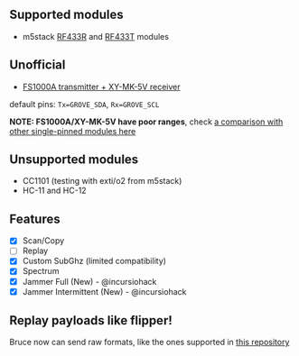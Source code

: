 ## Supported modules

- m5stack [RF433R](https://docs.m5stack.com/en/unit/rf433_r) and [RF433T](https://docs.m5stack.com/en/unit/rf433_t) modules

## Unofficial

- [FS1000A transmitter + XY-MK-5V receiver](https://components101.com/modules/433-mhz-rf-transmitter-module)

default pins: `Tx=GROVE_SDA`, `Rx=GROVE_SCL` 

**NOTE: FS1000A/XY-MK-5V have poor ranges**, check [a comparison with other single-pinned modules here](http://x311.blogspot.com/2017/10/comparison-of-cheap-rf-modules-with-ask.html)

## Unsupported modules

- CC1101 (testing with exti/o2 from m5stack)
- HC-11 and HC-12

## Features

- [x] Scan/Copy
- [ ] Replay
- [x] Custom SubGhz (limited compatibility)
- [x] Spectrum
- [x] Jammer Full (New) - @incursiohack
- [x] Jammer Intermittent (New) - @incursiohack

## Replay payloads like flipper!

Bruce now can send raw formats, like the ones supported in [this repository](https://github.com/Zero-Sploit/FlipperZero-Subghz-DB/tree/main/subghz)
